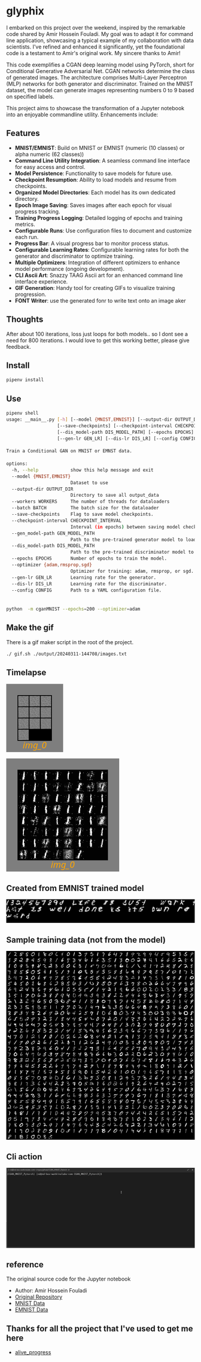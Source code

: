 # glyphix

I embarked on this project over the weekend, inspired by the remarkable code shared by Amir Hossein Fouladi. My goal was to adapt it for command line application, showcasing a typical example of my collaboration with data scientists. I've refined and enhanced it significantly, yet the foundational code is a testament to Amir's original work. My sincere thanks to Amir!

This code exemplifies a CGAN deep learning model using PyTorch, short for Conditional Generative Adversarial Net. CGAN networks determine the class of generated images. The architecture comprises Multi-Layer Perceptron (MLP) networks for both generator and discriminator. Trained on the MNIST dataset, the model can generate images representing numbers 0 to 9 based on specified labels.

This project aims to showcase the transformation of a Jupyter notebook into an enjoyable commandline utility. Enhancements include:

## Features

- **MNIST/EMNIST**: Build on MNIST or EMNIST (numeric (10 classes) or alpha numeric (62 classes))
- **Command Line Utility Integration**: A seamless command line interface for easy access and control.
- **Model Persistence**: Functionality to save models for future use.
- **Checkpoint Resumption**: Ability to load models and resume from checkpoints.
- **Organized Model Directories**: Each model has its own dedicated directory.
- **Epoch Image Saving**: Saves images after each epoch for visual progress tracking.
- **Training Progress Logging**: Detailed logging of epochs and training metrics.
- **Configurable Runs**: Use configuration files to document and customize each run.
- **Progress Bar**: A visual progress bar to monitor process status.
- **Configurable Learning Rates**: Configurable learning rates for both the generator and discriminator to optimize training.
- **Multiple Optimizers**: Integration of different optimizers to enhance model performance (ongoing development).
- **CLI Ascii Art**: Snazzy TAAG Ascii art for an enhanced command line interface experience.
- **GIF Generation**: Handy tool for creating GIFs to visualize training progression.
- **FONT Writer**: use the generated fonr to write text onto an image
aker

## Thoughts

After about 100 iterations, loss just loops for both models.. so I dont see a need for 800 iterations.
I would love to get this working better, please give feedback.

## Install

```bash
pipenv install
```

## Use

```bash
pipenv shell
usage: __main__.py [-h] [--model {MNIST,EMNIST}] [--output-dir OUTPUT_DIR] [--workers WORKERS] [--batch BATCH]
                   [--save-checkpoints] [--checkpoint-interval CHECKPOINT_INTERVAL] [--gen_model-path GEN_MODEL_PATH]
                   [--dis_model-path DIS_MODEL_PATH] [--epochs EPOCHS] [--optimizer {adam,rmsprop,sgd}]
                   [--gen-lr GEN_LR] [--dis-lr DIS_LR] [--config CONFIG]

Train a Conditional GAN on MNIST or EMNST data.

options:
  -h, --help            show this help message and exit
  --model {MNIST,EMNIST}
                        Dataset to use
  --output-dir OUTPUT_DIR
                        Directory to save all output_data
  --workers WORKERS     The number of threads for dataloaders
  --batch BATCH         The batch size for the dataloader
  --save-checkpoints    Flag to save model checkpoints.
  --checkpoint-interval CHECKPOINT_INTERVAL
                        Interval (in epochs) between saving model checkpoints.
  --gen_model-path GEN_MODEL_PATH
                        Path to the pre-trained generator model to load.
  --dis_model-path DIS_MODEL_PATH
                        Path to the pre-trained discriminator model to load.
  --epochs EPOCHS       Number of epochs to train the model.
  --optimizer {adam,rmsprop,sgd}
                        Optimizer for training: adam, rmsprop, or sgd.
  --gen-lr GEN_LR       Learning rate for the generator.
  --dis-lr DIS_LR       Learning rate for the discriminator.
  --config CONFIG       Path to a YAML configuration file.


python  -m cganMNIST --epochs=200 --optimizer=adam

```

## Make the gif

There is a gif maker script in the root of the project.

```bash
./ gif.sh ./output/20240311-144708/images.txt
```

## Timelapse

![Compiled Output](assets/mnist-output.gif)

![Compiled Output](assets/emnist-output2.gif)

## Created from EMNIST trained model

![EMNIST Text](assets/emnist-text.png)

## Sample training data  (not from the model)

![EMNIST ](assets/emnist-sample.png)

## Cli action

![CLI](assets/cli.gif)

## reference

The original source code for the Jupyter notebook

- Author: Amir Hossein Fouladi
- [Original Repository](https://github.com/Amir-Hofo/CGAN_MNIST_Pytorch/tree/main)
- [MNIST Data](https://www.kaggle.com/datasets/hojjatk/mnist-dataset)
- [EMNIST Data](https://www.nist.gov/itl/products-and-services/emnist-dataset)

## Thanks for all the project that I've used to get me here

- [alive_progress](https://github.com/rsalmei/alive-progress?tab=readme-ov-file)